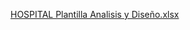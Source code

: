 [HOSPITAL Plantilla Analisis y Diseño.xlsx](https://github.com/user-attachments/files/15962810/HOSPITAL.Plantilla.Analisis.y.Diseno.xlsx)


